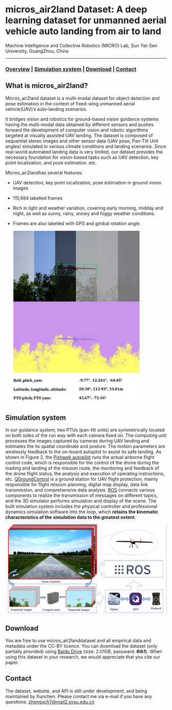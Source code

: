 # micros_air2land Dataset: A deep learning dataset for unmanned aerial vehicle auto landing from air to land


Machine Intelligence and Collective Robotics (MICRO) Lab, Sun Yat-Sen University, GuangZhou, China

---

 ### [Overview](#what-is-air2land) | [Simulation system](#simulation-system) | [Download](#download) | [Contact](#contact)

## What is micros_air2land?

Micros_air2land dataset is a multi-modal dataset for object detection and pose estimation in the context of fixed-wing unmanned aerial vehicle(UAV)’s auto-landing scenarios.

It bridges vision and robotics for ground-based vision guidance systems having the multi-modal data obtained by different sensors and pushes forward the development of computer vision and robotic algorithms targeted at visually assisted UAV landing. The dataset is composed of sequential stereo images and other sensor data (UAV pose, Pan-Tilt Unit angles) simulated in various climate conditions and landing scenarios. Since real-world automated landing data is very limited, our dataset provides the necessary foundation for vision-based tasks such as UAV detection, key point localization, and pose estimation .etc.

Micros_air2landhas several features:

- UAV detection, key point localization, pose estimation in ground vision images

- 115,684 labelled frames

- Rich in light and weather variation, covering early morning, midday and night, as well as sunny, rainy, snowy and foggy weather conditions.

- Frames are also labelled with GPS and gimbal rotation angle.

  <img src=".\imgs\Air2Land-dataset.png" alt="air2land-dataset" style="zoom: 80%;" />

## Simulation system

In our guidance system, two PTUs (pan-tilt units) are symmetrically located on both sides of the run way with each camera fixed on. The computing unit processes the images captured by cameras during UAV landing and estimates the its spatial coordinate and posture. The motion parameters are wirelessly feedback to the on-board autopilot to assist its safe landing. As shown in Figure 2, the [Pixhawk autopilot](https://pixhawk.org/) runs the actual airborne flight control code, which is responsible for the control of the drone during the loading and landing of the mission route, the monitoring and feedback of the drone flight status, the analysis and execution of operating instructions, etc. [QGroundControl](http://qgroundcontrol.com/) is a ground station for UAV flight protection, mainly responsible for flight mission planning, digital map display, data link transmission, and comprehensive data analysis. [ROS](https://www.ros.org/) connects various components to realize the transmission of messages on different topics, and the 3D simulator performs simulation and display of the scene. The built simulation system includes the physical controller and professional dynamics simulation software into the loop, which **retains the kinematic characteristics of the simulation data to the greatest extent**.

<img src=".\imgs\guidanceSystem.png" alt="simulation system" style="zoom:50%;" />

## Download

You are free to use micros_air2landdataset and all empirical data and metadata under the CC-BY licence. You can download the dataset (only partially provided) using [Baidu Drive](https://pan.baidu.com/s/1DP8yxtm3dfXAUWbykk12iQ)  (size: 2.01GB, passward: **6tk1**). When using this dataset in your research, we would appreciate that you cite our paper.


## Contact

The dataset, website, and API is still under development, and being maintained by Xunchen. Please contact me via e-mail if you have any questions: zhengxch7@mail2.sysu.edu.cn

